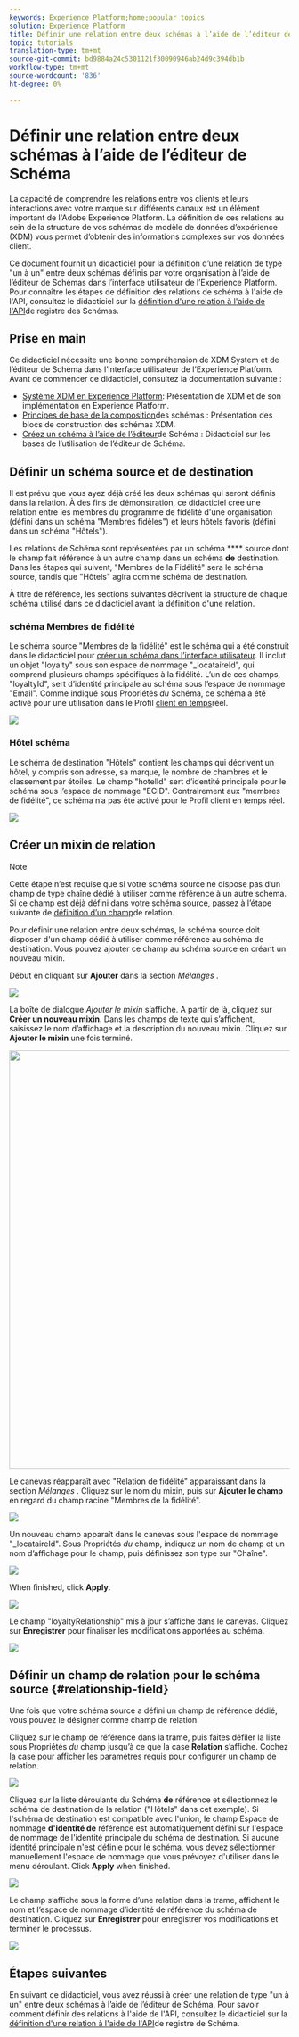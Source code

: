 ```yaml
---
keywords: Experience Platform;home;popular topics
solution: Experience Platform
title: Définir une relation entre deux schémas à l’aide de l’éditeur de Schéma de Schéma
topic: tutorials
translation-type: tm+mt
source-git-commit: bd9884a24c5301121f30090946ab24d9c394db1b
workflow-type: tm+mt
source-wordcount: '836'
ht-degree: 0%

---
```



# Définir une relation entre deux schémas à l’aide de l’éditeur de Schéma

La capacité de comprendre les relations entre vos clients et leurs interactions avec votre marque sur différents canaux est un élément important de l&#39;Adobe Experience Platform. La définition de ces relations au sein de la structure de vos schémas de modèle de données d’expérience (XDM) vous permet d’obtenir des informations complexes sur vos données client.

Ce document fournit un didacticiel pour la définition d’une relation de type &quot;un à un&quot; entre deux schémas définis par votre organisation à l’aide de l’éditeur de Schémas dans l’interface utilisateur de l’Experience Platform. Pour connaître les étapes de définition des relations de schéma à l&#39;aide de l&#39;API, consultez le didacticiel sur la [définition d&#39;une relation à l&#39;aide de l&#39;API](relationship-api.md)de registre des Schémas.

## Prise en main

Ce didacticiel nécessite une bonne compréhension de XDM System et de l’éditeur de Schéma dans l’interface utilisateur de l’Experience Platform. Avant de commencer ce didacticiel, consultez la documentation suivante :

* [Système XDM en Experience Platform](../home.md): Présentation de XDM et de son implémentation en Experience Platform.
* [Principes de base de la composition](../schema/composition.md)des schémas : Présentation des blocs de construction des schémas XDM.
* [Créez un schéma à l’aide de l’éditeur](create-schema-ui.md)de Schéma : Didacticiel sur les bases de l’utilisation de l’éditeur de Schéma.

## Définir un schéma source et de destination

Il est prévu que vous ayez déjà créé les deux schémas qui seront définis dans la relation. À des fins de démonstration, ce didacticiel crée une relation entre les membres du programme de fidélité d&#39;une organisation (défini dans un schéma &quot;Membres fidèles&quot;) et leurs hôtels favoris (défini dans un schéma &quot;Hôtels&quot;).

Les relations de Schéma sont représentées par un schéma **** source dont le champ fait référence à un autre champ dans un schéma **de** destination. Dans les étapes qui suivent, &quot;Membres de la Fidélité&quot; sera le schéma source, tandis que &quot;Hôtels&quot; agira comme schéma de destination.

À titre de référence, les sections suivantes décrivent la structure de chaque schéma utilisé dans ce didacticiel avant la définition d&#39;une relation.

### schéma Membres de fidélité

Le schéma source &quot;Membres de la fidélité&quot; est le schéma qui a été construit dans le didacticiel pour [créer un schéma dans l’interface utilisateur](create-schema-ui.md). Il inclut un objet &quot;loyalty&quot; sous son espace de nommage &quot;\_locataireId&quot;, qui comprend plusieurs champs spécifiques à la fidélité. L’un de ces champs, &quot;loyaltyId&quot;, sert d’identité principale au schéma sous l’espace de nommage &quot;Email&quot;. Comme indiqué sous Propriétés _du_ Schéma, ce schéma a été activé pour une utilisation dans le Profil [client en temps](../../profile/home.md)réel.

![](../images/tutorials/relationship/loyalty-members.png)

### Hôtel schéma

Le schéma de destination &quot;Hôtels&quot; contient les champs qui décrivent un hôtel, y compris son adresse, sa marque, le nombre de chambres et le classement par étoiles. Le champ &quot;hotelId&quot; sert d’identité principale pour le schéma sous l’espace de nommage &quot;ECID&quot;. Contrairement aux &quot;membres de fidélité&quot;, ce schéma n’a pas été activé pour le Profil client en temps réel.

![](../images/tutorials/relationship/hotels.png)

## Créer un mixin de relation

>[!NOTE]
>
>Cette étape n’est requise que si votre schéma source ne dispose pas d’un champ de type chaîne dédié à utiliser comme référence à un autre schéma. Si ce champ est déjà défini dans votre schéma source, passez à l’étape suivante de [définition d’un champ](#relationship-field)de relation.

Pour définir une relation entre deux schémas, le schéma source doit disposer d&#39;un champ dédié à utiliser comme référence au schéma de destination. Vous pouvez ajouter ce champ au schéma source en créant un nouveau mixin.

Début en cliquant sur **Ajouter** dans la section _Mélanges_ .

![](../images/tutorials/relationship/loyalty-add-mixin.png)

La boîte de dialogue _Ajouter le mixin_ s’affiche. A partir de là, cliquez sur **Créer un nouveau mixin**. Dans les champs de texte qui s’affichent, saisissez le nom d’affichage et la description du nouveau mixin. Cliquez sur **Ajouter le mixin** une fois terminé.

<img src="../images/tutorials/relationship/loyalty-create-new-mixin.png" width="750"><br>

Le canevas réapparaît avec &quot;Relation de fidélité&quot; apparaissant dans la section _Mélanges_ . Cliquez sur le nom du mixin, puis sur **Ajouter le champ** en regard du champ racine &quot;Membres de la fidélité&quot;.

![](../images/tutorials/relationship/loyalty-add-field.png)

Un nouveau champ apparaît dans le canevas sous l&#39;espace de nommage &quot;\_locataireId&quot;. Sous Propriétés _du_ champ, indiquez un nom de champ et un nom d’affichage pour le champ, puis définissez son type sur &quot;Chaîne&quot;.

![](../images/tutorials/relationship/relationship-field-details.png)

When finished, click **Apply**.

![](../images/tutorials/relationship/relationship-field-apply.png)

Le champ &quot;loyaltyRelationship&quot; mis à jour s’affiche dans le canevas. Cliquez sur **Enregistrer** pour finaliser les modifications apportées au schéma.

![](../images/tutorials/relationship/relationship-field-save.png)

## Définir un champ de relation pour le schéma source {#relationship-field}

Une fois que votre schéma source a défini un champ de référence dédié, vous pouvez le désigner comme champ de relation.

Cliquez sur le champ de référence dans la trame, puis faites défiler la liste sous Propriétés _du_ champ jusqu’à ce que la case **Relation** s’affiche. Cochez la case pour afficher les paramètres requis pour configurer un champ de relation.

![](../images/tutorials/relationship/relationship-checkbox.png)

Cliquez sur la liste déroulante du Schéma **de** référence et sélectionnez le schéma de destination de la relation (&quot;Hôtels&quot; dans cet exemple). Si l&#39;schéma de destination est compatible avec l&#39;union, le champ Espace de nommage **d&#39;identité de** référence est automatiquement défini sur l&#39;espace de nommage de l&#39;identité principale du schéma de destination. Si aucune identité principale n&#39;est définie pour le schéma, vous devez sélectionner manuellement l&#39;espace de nommage que vous prévoyez d&#39;utiliser dans le menu déroulant. Click **Apply** when finished.

![](../images/tutorials/relationship/reference-schema-id-namespace.png)

Le champ s’affiche sous la forme d’une relation dans la trame, affichant le nom et l’espace de nommage d’identité de référence du schéma de destination. Cliquez sur **Enregistrer** pour enregistrer vos modifications et terminer le processus.

![](../images/tutorials/relationship/relationship-save.png)

## Étapes suivantes

En suivant ce didacticiel, vous avez réussi à créer une relation de type &quot;un à un&quot; entre deux schémas à l’aide de l’éditeur de Schéma. Pour savoir comment définir des relations à l&#39;aide de l&#39;API, consultez le didacticiel sur la [définition d&#39;une relation à l&#39;aide de l&#39;API](relationship-api.md)de registre de Schéma.